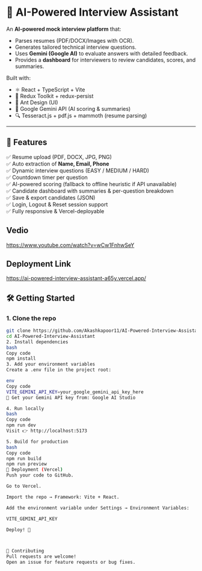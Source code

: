 # 🤖 AI-Powered Interview Assistant

An **AI-powered mock interview platform** that:
- Parses resumes (PDF/DOCX/Images with OCR).
- Generates tailored technical interview questions.
- Uses **Gemini (Google AI)** to evaluate answers with detailed feedback.
- Provides a **dashboard** for interviewers to review candidates, scores, and summaries.

Built with:
- ⚛️ React + TypeScript + Vite
- 🧩 Redux Toolkit + redux-persist
- 🎨 Ant Design (UI)
- 🧠 Google Gemini API (AI scoring & summaries)
- 🔍 Tesseract.js + pdf.js + mammoth (resume parsing)

---

## 📸 Features

✅ Resume upload (PDF, DOCX, JPG, PNG)  
✅ Auto extraction of **Name, Email, Phone**  
✅ Dynamic interview questions (EASY / MEDIUM / HARD)  
✅ Countdown timer per question  
✅ AI-powered scoring (fallback to offline heuristic if API unavailable)  
✅ Candidate dashboard with summaries & per-question breakdown  
✅ Save & export candidates (JSON)  
✅ Login, Logout & Reset session support  
✅ Fully responsive & Vercel-deployable  


## Vedio 
https://www.youtube.com/watch?v=wCw1FnhwSeY

## Deployment Link
https://ai-powered-interview-assistant-a65y.vercel.app/

## 🛠️ Getting Started

### 1. Clone the repo
```bash
git clone https://github.com/Akashkapoor11/AI-Powered-Interview-Assistant.git
cd AI-Powered-Interview-Assistant
2. Install dependencies
bash
Copy code
npm install
3. Add your environment variables
Create a .env file in the project root:

env
Copy code
VITE_GEMINI_API_KEY=your_google_gemini_api_key_here
🔑 Get your Gemini API key from: Google AI Studio

4. Run locally
bash
Copy code
npm run dev
Visit 👉 http://localhost:5173

5. Build for production
bash
Copy code
npm run build
npm run preview
🚀 Deployment (Vercel)
Push your code to GitHub.

Go to Vercel.

Import the repo → Framework: Vite + React.

Add the environment variable under Settings → Environment Variables:

VITE_GEMINI_API_KEY

Deploy! 🎉



🤝 Contributing
Pull requests are welcome!
Open an issue for feature requests or bug fixes.

